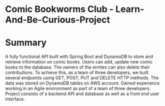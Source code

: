 # Comic Bookworms Club - Learn-And-Be-Curious-Project

# Summary

A fully functional API built with Spring Boot and DynamoDB to store and retrieve information on comic books. 
Users can add, update new comic books to the database. The owners of the enrties can also delete their contributions. 
To achieve this, as a team of three developers, we built several endpoints using GET, POST, PUT and DELETE HTTP methods. 
The data was stored on DynamoDB tables on AWS account.
Gained experience working in an Agile environment as part of a team of three developers.
Project consists of a backend API and database as well as a front end user interface.
